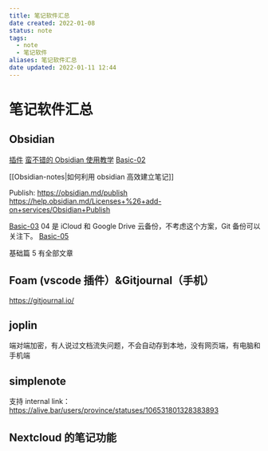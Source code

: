 ```yaml
---
title: 笔记软件汇总
date created: 2022-01-08
status: note
tags:
  - note
  - 笔记软件
aliases: 笔记软件汇总
date updated: 2022-01-11 12:44
---
```


# 笔记软件汇总

## Obsidian

[插件](https://sspai.com/post/66094)
[蛮不错的 Obsidian 使用教学](https://medium.com/pm%E7%9A%84%E7%94%9F%E7%94%A2%E5%8A%9B%E5%B7%A5%E5%85%B7%E7%AE%B1/obsidian-%E4%BD%BF%E7%94%A8%E6%95%99%E5%AD%B8-%E5%9F%BA%E7%A4%8E%E7%AF%87-%E8%AA%8D%E8%AD%98%E9%A0%90%E8%A8%AD%E4%BB%8B%E9%9D%A2%E8%88%87%E5%9F%BA%E7%A4%8E%E5%8A%9F%E8%83%BD-dc59232bcca8)
[Basic-02](https://medium.com/pm%E7%9A%84%E7%94%9F%E7%94%A2%E5%8A%9B%E5%B7%A5%E5%85%B7%E7%AE%B1/obsidian-%E4%BD%BF%E7%94%A8%E6%95%99%E5%AD%B8-%E5%9F%BA%E7%A4%8E%E7%AF%87-02-%E8%AA%8D%E8%AD%98-%E8%A8%AD%E5%AE%9A%E9%81%B8%E5%96%AE-%E8%88%87%E6%88%91%E7%9A%84%E5%BB%BA%E8%AD%B0%E8%A8%AD%E5%AE%9A-5371943f60ec)

[[Obsidian-notes|如何利用 obsidian 高效建立笔记]]

Publish: <https://obsidian.md/publish>
<https://help.obsidian.md/Licenses+%26+add-on+services/Obsidian+Publish>

[Basic-03](https://medium.com/pm%E7%9A%84%E7%94%9F%E7%94%A2%E5%8A%9B%E5%B7%A5%E5%85%B7%E7%AE%B1/obsidian-%E4%BD%BF%E7%94%A8%E6%95%99%E5%AD%B8-%E5%9F%BA%E7%A4%8E%E7%AF%87-03-%E8%AA%8D%E8%AD%98-%E4%B8%BB%E9%A1%8C-%E8%88%87-css-%E5%AE%A2%E8%A3%BD%E5%8C%96%E8%A8%AD%E5%AE%9A-f6799a0a9085)
04 是 iCloud 和 Google Drive 云备份，不考虑这个方案，Git 备份可以关注下。
[Basic-05](https://medium.com/pm%E7%9A%84%E7%94%9F%E7%94%A2%E5%8A%9B%E5%B7%A5%E5%85%B7%E7%AE%B1/obsidian-%E4%BD%BF%E7%94%A8%E6%95%99%E5%AD%B8-%E5%9F%BA%E7%A4%8E%E7%AF%87-05-%E5%A6%82%E4%BD%95%E8%AA%BF%E6%95%B4-obsidian-app-%E8%A8%AD%E5%AE%9A%E6%AA%94-6ed8d168ae0e)

基础篇 5 有全部文章

## Foam (vscode 插件）&Gitjournal（手机）

<https://gitjournal.io/>

## joplin

端对端加密，有人说过文档流失问题，不会自动存到本地，没有网页端，有电脑和手机端

## simplenote

支持 internal link：<https://alive.bar/users/province/statuses/106531801328383893>

## Nextcloud 的笔记功能
